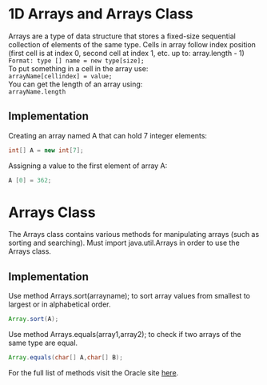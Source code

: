 # 1D Arrays and Arrays Class
Arrays are a type of data structure that stores a fixed-size sequential collection of elements of the same type. Cells in array follow index position (first cell is at index 0, second cell at index 1, etc. up to: array.length - 1)\
```Format: type [] name = new type[size];```\
To put something in a cell in the array use:\
```arrayName[cellindex] = value;```\
You can get the length of an array using:\
```arrayName.length```
## Implementation
Creating an array named A that can hold 7 integer elements:
```java
int[] A = new int[7];
```
Assigning a value to the first element of array A:
```java
A [0] = 362;
```
# Arrays Class
The Arrays class contains various methods for manipulating arrays (such as sorting and searching). Must import java.util.Arrays in order to use the Arrays class.
## Implementation
Use method Arrays.sort(arrayname); to sort array values from smallest to largest or in alphabetical order. 
```java
Array.sort(A); 
```
Use method Arrays.equals(array1,array2); to check if two arrays of the same type are equal.
 ```java
Array.equals(char[] A,char[] B); 
```
For the full list of methods visit the Oracle site [here](https://docs.oracle.com/javase/7/docs/api/java/util/Arrays.html).